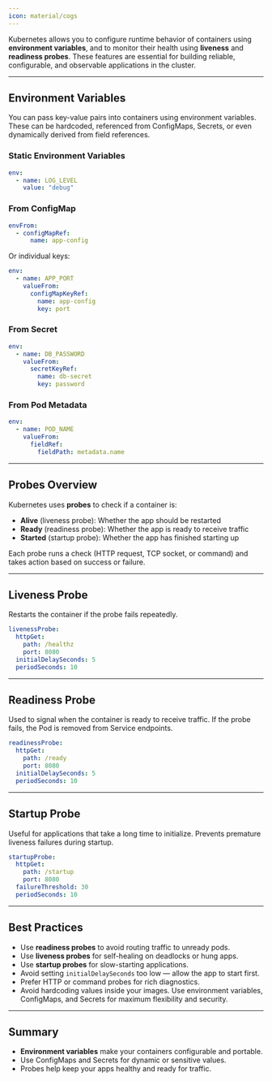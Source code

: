 ```yaml
---
icon: material/cogs
---
```


Kubernetes allows you to configure runtime behavior of containers using **environment variables**, and to monitor their health using **liveness** and **readiness probes**. These features are essential for building reliable, configurable, and observable applications in the cluster.

---

<h2>Environment Variables</h2>

You can pass key-value pairs into containers using environment variables. These can be hardcoded, referenced from ConfigMaps, Secrets, or even dynamically derived from field references.


### Static Environment Variables

```yaml
env:
  - name: LOG_LEVEL
    value: "debug"
```

### From ConfigMap

```yaml
envFrom:
  - configMapRef:
      name: app-config
```

Or individual keys:

```yaml
env:
  - name: APP_PORT
    valueFrom:
      configMapKeyRef:
        name: app-config
        key: port
```

### From Secret

```yaml
env:
  - name: DB_PASSWORD
    valueFrom:
      secretKeyRef:
        name: db-secret
        key: password
```

### From Pod Metadata

```yaml
env:
  - name: POD_NAME
    valueFrom:
      fieldRef:
        fieldPath: metadata.name
```

---

## Probes Overview

Kubernetes uses **probes** to check if a container is:

- **Alive** (liveness probe): Whether the app should be restarted
- **Ready** (readiness probe): Whether the app is ready to receive traffic
- **Started** (startup probe): Whether the app has finished starting up

Each probe runs a check (HTTP request, TCP socket, or command) and takes action based on success or failure.

---

## Liveness Probe

Restarts the container if the probe fails repeatedly.

```yaml
livenessProbe:
  httpGet:
    path: /healthz
    port: 8080
  initialDelaySeconds: 5
  periodSeconds: 10
```

---

## Readiness Probe

Used to signal when the container is ready to receive traffic. If the probe fails, the Pod is removed from Service endpoints.

```yaml
readinessProbe:
  httpGet:
    path: /ready
    port: 8080
  initialDelaySeconds: 5
  periodSeconds: 10
```

---

## Startup Probe

Useful for applications that take a long time to initialize. Prevents premature liveness failures during startup.

```yaml
startupProbe:
  httpGet:
    path: /startup
    port: 8080
  failureThreshold: 30
  periodSeconds: 10
```

---

## Best Practices

- Use **readiness probes** to avoid routing traffic to unready pods.
- Use **liveness probes** for self-healing on deadlocks or hung apps.
- Use **startup probes** for slow-starting applications.
- Avoid setting `initialDelaySeconds` too low — allow the app to start first.
- Prefer HTTP or command probes for rich diagnostics.
- Avoid hardcoding values inside your images. Use environment variables, ConfigMaps, and Secrets for maximum flexibility and security.

---

<h2>Summary</h2>
<ul>
<li><strong>Environment variables</strong> make your containers configurable and portable.</li>
<li>Use ConfigMaps and Secrets for dynamic or sensitive values.</li>
<li>Probes help keep your apps healthy and ready for traffic.</li>
</ul>